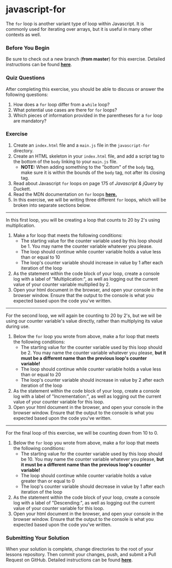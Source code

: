 # javascript-for

The `for` loop is another variant type of loop within Javascript. It is commonly used for iterating over arrays, but it is useful in many other contexts as well.

### Before You Begin

Be sure to check out a new branch (**from master**) for this exercise. Detailed instructions can be found [**here**](../../guides/before-each-exercise.md).

### Quiz Questions
After completing this exercise, you should be able to discuss or answer the following questions:

1. How does a `for` loop differ from a `while` loop?
1. What potential use cases are there for `for` loops?
1. Which pieces of information provided in the parentheses for a `for` loop are mandatory?

### Exercise

1. Create an `index.html` file and a `main.js` file in the `javascript-for` directory.
1. Create an HTML skeleton in your `index.html` file, and add a script tag to the bottom of the `body` linking to your `main.js` file.
    - **NOTE:** When adding something to the "bottom" of the `body` tag, make sure it is within the bounds of the `body` tag, not after its closing tag.
1. Read about Javascript `for` loops on page 175 of _Javascript & jQuery_ by Duckett.
1. Read the MDN documentation on `for` loops [**here.**](https://developer.mozilla.org/en-US/docs/Web/JavaScript/Reference/Statements/for)
1. In this exercise, we will be writing three different `for` loops, which will be broken into separate sections below.
---
In this first loop, you will be creating a loop that counts to 20 by 2's using multiplication.
1. Make a for loop that meets the following conditions:
    - The starting value for the counter variable used by this loop should be 1. You may name the counter variable whatever you please.
    - The loop should continue while counter variable holds a value less than or equal to 10
    - The loop's counter variable should increase in value by 1 after each iteration of the loop
1. As the statement within the code block of your loop, create a console log with a label of "Multiplication:", as well as logging out the current value of your counter variable multiplied by 2.
1. Open your html document in the browser, and open your console in the browser window. Ensure that the output to the console is what you expected based upon the code you've written.
---
For the second loop, we will again be counting to 20 by 2's, but we will be using our counter variable's value directly, rather than multiplying its value during use.
1. Below the `for` loop you wrote from above, make a for loop that meets the following conditions:
    - The starting value for the counter variable used by this loop should be 2. You may name the counter variable whatever you please, **but it must be a different name than the previous loop's counter variable!**
    - The loop should continue while counter variable holds a value less than or equal to 20
    - The loop's counter variable should increase in value by 2 after each iteration of the loop
1. As the statement within the code block of your loop, create a console log with a label of "Incrementation:", as well as logging out the current value of your counter variable for this loop.
1. Open your html document in the browser, and open your console in the browser window. Ensure that the output to the console is what you expected based upon the code you've written.
---
For the final loop of this exercise, we will be counting down from 10 to 0.
1. Below the `for` loop you wrote from above, make a for loop that meets the following conditions:
    - The starting value for the counter variable used by this loop should be 10. You may name the counter variable whatever you please, **but it must be a different name than the previous loop's counter variable!**
    - The loop should continue while counter variable holds a value greater than or equal to 0
    - The loop's counter variable should decrease in value by 1 after each iteration of the loop
1. As the statement within the code block of your loop, create a console log with a label of "Descending:", as well as logging out the current value of your counter variable for this loop.
1. Open your html document in the browser, and open your console in the browser window. Ensure that the output to the console is what you expected based upon the code you've written.

### Submitting Your Solution

When your solution is complete, change directories to the root of your lessons repository. Then commit your changes, push, and submit a Pull Request on GitHub. Detailed instructions can be found [**here**](../../guides/after-each-exercise.md).
